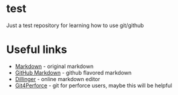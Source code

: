 # test
Just a test repository for learning how to use git/github

# Useful links
* [Markdown] - original markdown
* [GitHub Markdown] - github flavored markdown
* [Dillinger] - online markdown editor
* [Git4Perforce] - git for perforce users, maybe this will be helpful


[Markdown]: http://daringfireball.net/projects/markdown/syntax
[GitHub Markdown]: https://help.github.com/articles/github-flavored-markdown/
[Dillinger]: http://dillinger.io/
[Git4Perforce]: http://stackoverflow.com/questions/3656351/git-for-perforce-users
